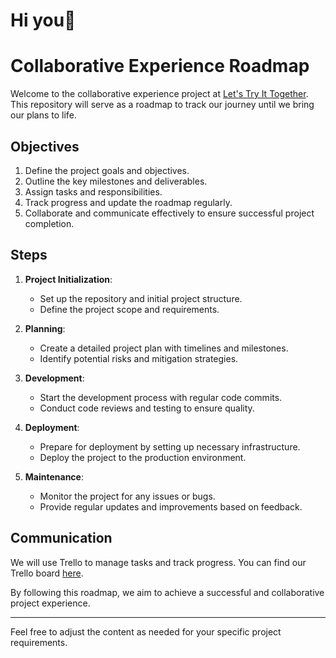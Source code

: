 # Hi you👋

# Collaborative Experience Roadmap

Welcome to the collaborative experience project at [Let's Try It Together](https://github.com/LetsTryItTogether). This repository will serve as a roadmap to track our journey until we bring our plans to life.

## Objectives

1. Define the project goals and objectives.
2. Outline the key milestones and deliverables.
3. Assign tasks and responsibilities.
4. Track progress and update the roadmap regularly.
5. Collaborate and communicate effectively to ensure successful project completion.

## Steps

1. **Project Initialization**:
   - Set up the repository and initial project structure.
   - Define the project scope and requirements.

2. **Planning**:
   - Create a detailed project plan with timelines and milestones.
   - Identify potential risks and mitigation strategies.

3. **Development**:
   - Start the development process with regular code commits.
   - Conduct code reviews and testing to ensure quality.

4. **Deployment**:
   - Prepare for deployment by setting up necessary infrastructure.
   - Deploy the project to the production environment.

5. **Maintenance**:
   - Monitor the project for any issues or bugs.
   - Provide regular updates and improvements based on feedback.

## Communication

We will use Trello to manage tasks and track progress. You can find our Trello board [here](https://trello.com/b/I34KWPWt).

By following this roadmap, we aim to achieve a successful and collaborative project experience.

---

Feel free to adjust the content as needed for your specific project requirements.
